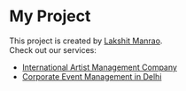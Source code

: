 # My Project
This project is created by [Lakshit Manrao](https://anandamevents.com/).  
Check out our services:  
- [International Artist Management Company](https://www.anandamevents.com/artist-management-company-in-delhi/)  
- [Corporate Event Management in Delhi](https://www.anandamevents.com/corporate-event-planners-in-delhi/)  
